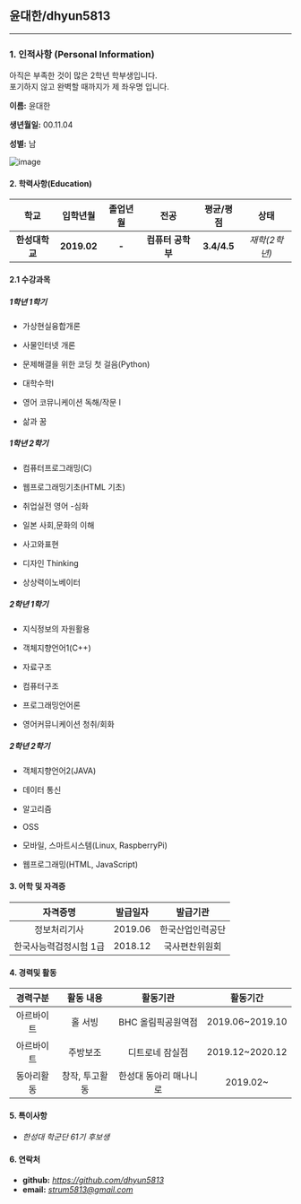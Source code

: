 <h2>윤대한/dhyun5813</h2>
<hr/>
<h3>1. 인적사항 (Personal Information)</h3>

아직은 부족한 것이 많은 2학년 학부생입니다.<br/>
포기하지 않고 완벽할 때까지가 제 좌우명 입니다.

**이름:** 윤대한

**생년월일:** 00.11.04

**성별:** 남

![image](https://user-images.githubusercontent.com/75158832/101762053-3fc80f00-3b20-11eb-92d4-70b95ccd97aa.png)

<h4>2. 학력사항(Education)</h4>

|      학교      |  입학년월   | 졸업년월 |       전공        |  평균/평점  |     상태      |
| :------------: | :---------: | :------: | :---------------: | :---------: | :-----------: |
| **한성대학교** | **2019.02** |  **-**   | **컴퓨터 공학부** | **3.4/4.5** | *재학(2학년)* |



<h4>2.1 수강과목</h4>

<h5> 1학년 1학기</h5>

 - 가상현실융합개론

 - 사물인터넷 개론

 - 문제해결을 위한 코딩 첫 걸음(Python)

 - 대학수학Ⅰ

 - 영어 코뮤니케이션 독해/작문 I

 - 삶과 꿈

   

<h5> 1학년 2학기</h5>

 - 컴퓨터프로그래밍(C)

 - 웹프로그래밍기초(HTML 기초)

 - 취업실전 영어 -심화

 - 일본 사회,문화의 이해

 - 사고와표현

 - 디자인 Thinking

 - 상상력이노베이터

   

<h5> 2학년 1학기</h5>

- 지식정보의 자원활용

- 객체지향언어1(C++)

- 자료구조

- 컴퓨터구조

- 프로그래밍언어론

- 영어커뮤니케이션 청취/회화

  

<h5> 2학년 2학기</h5>

- 객체지향언어2(JAVA)

- 데이터 통신

- 알고리즘

- OSS

- 모바일, 스마트시스템(Linux, RaspberryPi)

- 웹프로그래밍(HTML, JavaScript)

<h4>3. 어학 및 자격증</h4>

|        자격증명        | 발급일자 |     발급기관     |
| :--------------------: | :------: | :--------------: |
|      정보처리기사      | 2019.06  | 한국산업인력공단 |
| 한국사능력검정시험 1급 | 2018.12  |  국사편찬위원회  |

<h4>4. 경력및 활동</h4>

|  경력구분  |   활동 내용    |        활동기관        |    활동기간     |
| :--------: | :------------: | :--------------------: | :-------------: |
| 아르바이트 |    홀 서빙     |   BHC 올림픽공원역점   | 2019.06~2019.10 |
| 아르바이트 |    주방보조    |    디트로네 잠실점     | 2019.12~2020.12 |
| 동아리활동 | 창작, 투고활동 | 한성대 동아리 매나니로 |    2019.02~     |

<h4>5. 특이사항</h4>

- *한성대 학군단 61기 후보생*

<h4>6. 연락처</h4>

- **github:** *https://github.com/dhyun5813*
- **email:** *strum5813@gmail.com*
